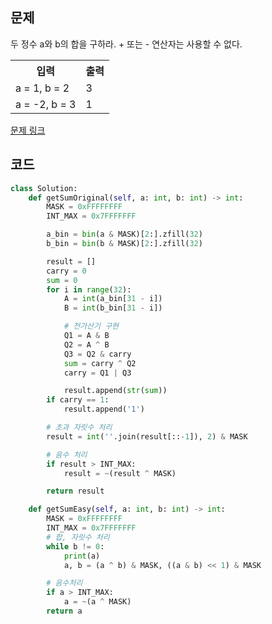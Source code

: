 ## 문제

두 정수 a와 b의 합을 구하라. + 또는 - 연산자는 사용할 수 없다.

 <table>
	<th>입력</th>
	<th>출력</th>
	<tr><!-- 첫번째 줄 시작 -->
	    <td>a = 1, b = 2</td>
	    <td>3</td>
	</tr><!-- 첫번째 줄 끝 -->
	<tr><!-- 두번째 줄 시작 -->
	    <td>a = -2, b = 3</td>
	    <td>1</td>
	</tr><!-- 두번째 줄 끝 -->
    </table>

<a href="https://leetcode.com/provlems/sum-of-two-integers/" target="_blank">문제 링크</a>

## 코드

```python
class Solution:
    def getSumOriginal(self, a: int, b: int) -> int:
        MASK = 0xFFFFFFFF
        INT_MAX = 0x7FFFFFFF

        a_bin = bin(a & MASK)[2:].zfill(32)
        b_bin = bin(b & MASK)[2:].zfill(32)

        result = []
        carry = 0
        sum = 0
        for i in range(32):
            A = int(a_bin[31 - i])
            B = int(b_bin[31 - i])

            # 전가산기 구현
            Q1 = A & B
            Q2 = A ^ B
            Q3 = Q2 & carry
            sum = carry ^ Q2
            carry = Q1 | Q3

            result.append(str(sum))
        if carry == 1:
            result.append('1')

        # 초과 자릿수 처리
        result = int(''.join(result[::-1]), 2) & MASK

        # 음수 처리
        if result > INT_MAX:
            result = ~(result ^ MASK)

        return result

    def getSumEasy(self, a: int, b: int) -> int:
        MASK = 0xFFFFFFFF
        INT_MAX = 0x7FFFFFFF
        # 합, 자릿수 처리
        while b != 0:
            print(a)
            a, b = (a ^ b) & MASK, ((a & b) << 1) & MASK

        # 음수처리
        if a > INT_MAX:
            a = ~(a ^ MASK)
        return a
```


